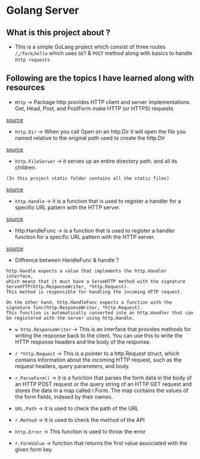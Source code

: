 # Golang Server

## What is this project about ?

- This is a simple GoLang project which consist of three routes `/`,`/form`,`hello` which uses `GET` & `POST` method along with basics to handle `http requests`

## Following are the topics I have learned along with resources

- `Http` -> Package http provides HTTP client and server implementations.
Get, Head, Post, and PostForm make HTTP (or HTTPS) requests

[source](https://pkg.go.dev/net/http)

- `http.Dir` -> When you call Open on an http.Dir it will open the file you named relative to the original path used to create the http.Dir

[source](https://forum.golangbridge.org/t/how-does-http-dir-work/9203/2)

- `http.FileServer` -> it serves up an entire directory path. and all its children.

```(In this project static folder contains all the static files)```

[source](https://stackoverflow.com/questions/28793619/golang-what-to-use-http-servefile-or-http-fileserver)

- `http.Handle` -> it is a function that is used to register a handler for a specific URL pattern with the HTTP server.

[source](https://stackoverflow.com/questions/21957455/difference-between-http-handle-and-http-handlefunc)

- http.HandleFunc ->  is a function that is used to register a handler function for a specific URL pattern with the HTTP server.

[source](https://stackoverflow.com/questions/21957455/difference-between-http-handle-and-http-handlefunc)

- Diffrence between HandleFunc & handle ?
```
http.Handle expects a value that implements the http.Handler interface, 
which means that it must have a ServeHTTP method with the signature ServeHTTP(http.ResponseWriter, *http.Request). 
This method is responsible for handling the incoming HTTP request.

On the other hand, http.HandleFunc expects a function with the signature func(http.ResponseWriter, *http.Request). 
This function is automatically converted into an http.Handler that can be registered with the server using http.Handle.
```
- `w http.ResponseWriter` -> This is an interface that provides methods for writing the response back to the client. You can use this to write the HTTP response headers and the body of the response.

- `r *http.Request` -> This is a pointer to a http.Request struct, which contains information about the incoming HTTP request, such as the request headers, query parameters, and body.

- `r.ParseForm()` -> it is a function that parses the form data in the body of an HTTP POST request or the query string of an HTTP GET request and stores the data in a map called r.Form. The map contains the values of the form fields, indexed by their names.

- `URL.Path` -> it is used to check the path of the URL

- `r.Method` -> It is used to check the method of the API

- `http.Error` -> This function is used to throw the error

- `r.FormValue` -> function that returns the first value associated with the given form key.
